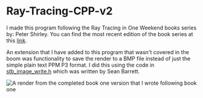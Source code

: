 # Ray-Tracing-CPP-v2

I made this program following the Ray Tracing in One Weekend books series by: Peter Shirley. You can find the most recent edition of the book series at this [link](https://raytracing.github.io/).

An extension that I have added to this program that wasn't covered in the boom was functionality to save the render to a BMP file instead of just the simple plain text PPM P3 format. I did this using the code in [stb_image_write.h](/stb_image_write.h) which was written by Sean Barrett.

![A render from the completed book one version that I wrote following book one](renders/first.png)